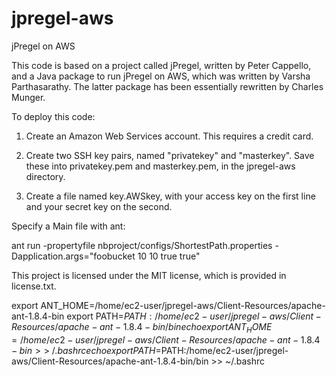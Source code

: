 jpregel-aws
==============

jPregel on AWS

This code is based on a project called jPregel, written by Peter Cappello, 
and a Java package to run jPregel on AWS, which was written by Varsha Parthasarathy. 
The latter package has been essentially rewritten by Charles Munger.

To deploy this code:

1. Create an Amazon Web Services account. This requires a credit card. 

2. Create two SSH key pairs, named "privatekey" and "masterkey". Save these into privatekey.pem and masterkey.pem, in the jpregel-aws directory. 

3. Create a file named key.AWSkey, with your access key on the first line and your secret key on the second.

Specify a Main file with ant:

ant run -propertyfile nbproject/configs/ShortestPath.properties -Dapplication.args="foobucket 10 10 true true"

This project is licensed under the MIT license, which is provided in license.txt.

export ANT_HOME=/home/ec2-user/jpregel-aws/Client-Resources/apache-ant-1.8.4-bin
export PATH=$PATH:/home/ec2-user/jpregel-aws/Client-Resources/apache-ant-1.8.4-bin/bin
echo export ANT_HOME=/home/ec2-user/jpregel-aws/Client-Resources/apache-ant-1.8.4-bin >> ~/.bashrc
echo export PATH=$PATH:/home/ec2-user/jpregel-aws/Client-Resources/apache-ant-1.8.4-bin/bin >> ~/.bashrc
